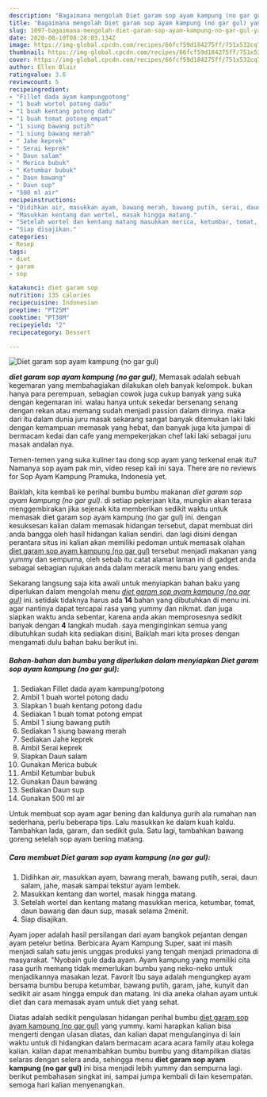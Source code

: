 ```yaml
---
description: "Bagaimana mengolah Diet garam sop ayam kampung (no gar gul) yang Sempurna"
title: "Bagaimana mengolah Diet garam sop ayam kampung (no gar gul) yang Sempurna"
slug: 1097-bagaimana-mengolah-diet-garam-sop-ayam-kampung-no-gar-gul-yang-sempurna
date: 2020-08-10T08:28:03.134Z
image: https://img-global.cpcdn.com/recipes/66fcf59d184275ff/751x532cq70/diet-garam-sop-ayam-kampung-no-gar-gul-foto-resep-utama.jpg
thumbnail: https://img-global.cpcdn.com/recipes/66fcf59d184275ff/751x532cq70/diet-garam-sop-ayam-kampung-no-gar-gul-foto-resep-utama.jpg
cover: https://img-global.cpcdn.com/recipes/66fcf59d184275ff/751x532cq70/diet-garam-sop-ayam-kampung-no-gar-gul-foto-resep-utama.jpg
author: Ellen Blair
ratingvalue: 3.6
reviewcount: 5
recipeingredient:
- "Fillet dada ayam kampungpotong"
- "1 buah wortel potong dadu"
- "1 buah kentang potong dadu"
- "1 buah tomat potong empat"
- "1 siung bawang putih"
- "1 siung bawang merah"
- " Jahe keprek"
- " Serai keprek"
- " Daun salam"
- " Merica bubuk"
- " Ketumbar bubuk"
- " Daun bawang"
- " Daun sup"
- "500 ml air"
recipeinstructions:
- "Didihkan air, masukkan ayam, bawang merah, bawang putih, serai, daun salam, jahe, masak sampai tekstur ayam lembek."
- "Masukkan kentang dan wortel, masak hingga matang."
- "Setelah wortel dan kentang matang masukkan merica, ketumbar, tomat, daun bawang dan daun sup, masak selama 2menit."
- "Siap disajikan."
categories:
- Resep
tags:
- diet
- garam
- sop

katakunci: diet garam sop 
nutrition: 135 calories
recipecuisine: Indonesian
preptime: "PT25M"
cooktime: "PT38M"
recipeyield: "2"
recipecategory: Dessert

---
```



![Diet garam sop ayam kampung (no gar gul)](https://img-global.cpcdn.com/recipes/66fcf59d184275ff/751x532cq70/diet-garam-sop-ayam-kampung-no-gar-gul-foto-resep-utama.jpg)

<b><i>diet garam sop ayam kampung (no gar gul)</i></b>, Memasak adalah sebuah kegemaran yang membahagiakan dilakukan oleh banyak kelompok. bukan hanya para perempuan, sebagian cowok juga cukup banyak yang suka dengan kegemaran ini. walau hanya untuk sekedar bersenang senang dengan rekan atau memang sudah menjadi passion dalam dirinya. maka dari itu dalam dunia juru masak sekarang sangat banyak ditemukan laki laki dengan kemampuan memasak yang hebat, dan banyak juga kita jumpai di bermacam kedai dan cafe yang mempekerjakan chef laki laki sebagai juru masak andalan nya.

Temen-temen yang suka kuliner tau dong sop ayam yang terkenal enak itu? Namanya sop ayam pak min, video resep kali ini saya. There are no reviews for Sop Ayam Kampung Pramuka, Indonesia yet.

Baiklah, kita kembali ke perihal bumbu bumbu makanan <i>diet garam sop ayam kampung (no gar gul)</i>. di setiap pekerjaan kita, mungkin akan terasa menggembirakan jika sejenak kita memberikan sedikit waktu untuk memasak diet garam sop ayam kampung (no gar gul) ini. dengan kesuksesan kalian dalam memasak hidangan tersebut, dapat membuat diri anda bangga oleh hasil hidangan kalian sendiri. dan lagi disini dengan perantara situs ini kalian akan memiliki pedoman untuk memasak olahan <u>diet garam sop ayam kampung (no gar gul)</u> tersebut menjadi makanan yang yummy dan sempurna, oleh sebab itu catat alamat laman ini di gadget anda sebagai sebagian rujukan anda dalam meracik menu baru yang endes.


Sekarang langsung saja kita awali untuk menyiapkan bahan baku yang diperlukan dalam mengolah menu <u><i>diet garam sop ayam kampung (no gar gul)</i></u> ini. setidak tidaknya harus ada <b>14</b> bahan yang dibutuhkan di menu ini. agar nantinya dapat tercapai rasa yang yummy dan nikmat. dan juga siapkan waktu anda sebentar, karena anda akan memprosesnya sedikit banyak dengan <b>4</b> langkah mudah. saya menginginkan semua yang dibutuhkan sudah kita sediakan disini, Baiklah mari kita proses dengan mengamati dulu bahan baku berikut ini.

<!--inarticleads1-->

##### Bahan-bahan dan bumbu yang diperlukan dalam menyiapkan Diet garam sop ayam kampung (no gar gul):

1. Sediakan Fillet dada ayam kampung/potong
1. Ambil 1 buah wortel potong dadu
1. Siapkan 1 buah kentang potong dadu
1. Sediakan 1 buah tomat potong empat
1. Ambil 1 siung bawang putih
1. Sediakan 1 siung bawang merah
1. Sediakan  Jahe keprek
1. Ambil  Serai keprek
1. Siapkan  Daun salam
1. Gunakan  Merica bubuk
1. Ambil  Ketumbar bubuk
1. Gunakan  Daun bawang
1. Sediakan  Daun sup
1. Gunakan 500 ml air


Untuk membuat sop ayam agar bening dan kaldunya gurih ala rumahan nan sederhana, perlu beberapa tips. Lalu masukkan ke dalam kuah kaldu. Tambahkan lada, garam, dan sedikit gula. Satu lagi, tambahkan bawang goreng setelah sop ayam bening matang. 

<!--inarticleads2-->

##### Cara membuat Diet garam sop ayam kampung (no gar gul):

1. Didihkan air, masukkan ayam, bawang merah, bawang putih, serai, daun salam, jahe, masak sampai tekstur ayam lembek.
1. Masukkan kentang dan wortel, masak hingga matang.
1. Setelah wortel dan kentang matang masukkan merica, ketumbar, tomat, daun bawang dan daun sup, masak selama 2menit.
1. Siap disajikan.


Ayam joper adalah hasil persilangan dari ayam bangkok pejantan dengan ayam petelur betina. Berbicara Ayam Kampung Super, saat ini masih menjadi salah satu jenis unggas produksi yang tengah menjadi primadona di masyarakat. &#34;Nyobain gule dada ayam. Ayam kampung yang memiliki cita rasa gurih memang tidak memerlukan bumbu yang neko-neko untuk menjadikannya masakan lezat. Favorit Ibu saya adalah mengungkep ayam bersama bumbu berupa ketumbar, bawang putih, garam, jahe, kunyit dan sedikit air asam hingga empuk dan matang. Ini dia aneka olahan ayam untuk diet dan cara memasak ayam untuk diet yang sehat. 

Diatas adalah sedikit pengulasan hidangan perihal bumbu <u>diet garam sop ayam kampung (no gar gul)</u> yang yummy. kami harapkan kalian bisa mengerti dengan ulasan diatas, dan kalian dapat mengulanginya di lain waktu untuk di hidangkan dalam bermacam acara acara family atau kolega kalian. kalian dapat menambahkan bumbu bumbu yang ditampilkan diatas selaras dengan selera anda, sehingga menu <b>diet garam sop ayam kampung (no gar gul)</b> ini bisa menjadi lebih yummy dan sempurna lagi. berikut pembahasan singkat ini, sampai jumpa kembali di lain kesempatan. semoga hari kalian menyenangkan.

